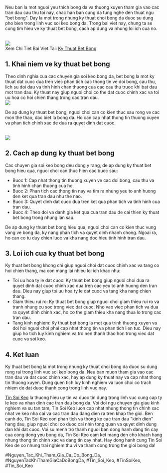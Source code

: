 <p>Neu ban la mot nguoi yeu thich bong da va thuong xuyen tham gia vao cac tran dau cau thu toi nay, chac han ban cung da tung nghe den thuat ngu "bet bong". Day la mot trong nhung ky thuat choi bong da duoc su dung pho bien trong linh vuc soi keo bong da. Trong bai viet nay, chung ta se cung tim hieu ve ky thuat bet bong, cach ap dung va nhung loi ich cua no.</p><br><img src="https://tinsoikeo1.com/wp-content/uploads/2024/06/ky-thuat-bet-bong-la-gi.webp"></br>
Xem Chi Tiet Bai Viet Tai: <a href="https://tinsoikeo1.com/ky-thuat-bet-bong/">Ky Thuat Bet Bong</a><h2>1. Khai niem ve ky thuat bet bong</h2><p>Theo dinh nghia cua cac chuyen gia soi keo bong da, bet bong la mot ky thuat dat cuoc dua tren viec phan tich cac thong tin ve doi bong, cau thu, lich su doi dau va tinh hinh chan thuong cua cac cau thu truoc khi bat dau mot tran dau. Ky thuat nay giup nguoi choi co the dat cuoc chinh xac va toi uu hoa co hoi chien thang trong cac tran dau.<br><img src="https://tinsoikeo1.com/wp-content/uploads/2025/04/2024-debet.png"></br><p>De ap dung ky thuat bet bong, nguoi choi can co kien thuc sau rong ve cac mon the thao, dac biet la bong da. Ho can cap nhat thong tin thuong xuyen va phan tich chinh xac de dua ra quyet dinh dat cuoc.</p><br><img src="https://tinsoikeo1.com/wp-content/uploads/2024/06/sl-home-v1-mb.webp"></br><h2>2. Cach ap dung ky thuat bet bong</h2><p>Cac chuyen gia soi keo bong deu dong y rang, de ap dung ky thuat bet bong hieu qua, nguoi choi can thuc hien cac buoc sau:<ul>
<li><span class="highlight">Buoc 1:</span> Cap nhat thong tin thuong xuyen ve cac doi bong, cau thu va tinh hinh chan thuong cua ho.</li>
<li><span class="highlight">Buoc 2:</span> Phan tich cac thong tin nay va tim ra nhung yeu to anh huong den ket qua tran dau nhu the nao.</li>
<li><span class="highlight">Buoc 3:</span> Quyet dinh dat cuoc dua tren ket qua phan tich va tinh hinh cua tran dau.</li>
<li><span class="highlight">Buoc 4:</span> Theo doi va danh gia ket qua cua tran dau de cai thien ky thuat bet bong trong nhung lan sau.</li>
</ul><p>De ap dung ky thuat bet bong hieu qua, nguoi choi can co kien thuc vung vang ve bong da, ky nang phan tich va quyet dinh nhanh chong. Ngoai ra, ho can co tu duy chien luoc va kha nang doc hieu tinh hinh tran dau.</p><h2>3. Loi ich cua ky thuat bet bong</h2><p>Ky thuat bet bong khong chi giup nguoi choi dat cuoc chinh xac va tang co hoi chien thang, ma con mang lai nhieu loi ich khac nhu:<ul>
<li><span class="highlight">Toi uu hoa ty le dat cuoc:</span> Ky thuat bet bong giup nguoi choi dua ra quyet dinh dat cuoc chinh xac dua tren cac yeu to anh huong den tran dau. Dieu nay giup toi uu hoa ty le dat cuoc va tang kha nang chien thang.</li>
<li><span class="highlight">Giam thieu rui ro:</span> Ky thuat bet bong giup nguoi choi giam thieu rui ro va tranh nhung cu soc trong viec dat cuoc. Nho vao viec phan tich va dua ra quyet dinh chinh xac, ho co the giam thieu kha nang thua lo trong cac tran dau.</li>
<li><span class="highlight">Tang kinh nghiem:</span> Ky thuat bet bong la mot qua trinh thuong xuyen va doi hoi nguoi choi phai cap nhat thong tin va phan tich lien tuc. Dieu nay giup ho tich luy kinh nghiem va tro nen thanh thao hon trong viec dat cuoc va soi keo.</li>
</ul><div class="image">

</div><h2>4. Ket luan</h2><p>Ky thuat bet bong la mot trong nhung ky thuat choi bong da duoc su dung rong rai trong linh vuc soi keo bong da. Neu ban muon tham gia vao cac tran dau va dat cuoc chinh xac, hay ap dung ky thuat nay va cap nhat thong tin thuong xuyen. Dung quen tich luy kinh nghiem va luon choi co trach nhiem de dat duoc thanh cong trong linh vuc nay.</p><p><a href="https://tinsoikeo1.com/">Tin Soi Keo</a> la thuong hieu uy tin va duoc tin dung trong linh vuc cung cap ty le keo va nhan dinh cac tran dau bong da. Voi doi ngu chuyen gia giau kinh nghiem va su tan tam, Tin Soi Keo luon cap nhat nhung thong tin chinh xac nhat ve keo nha cai va cac tran dau dang dien ra tren khap the gioi. Ben canh do, Tin Soi Keo con phan tich va thong ke cac tran dau "kinh dien" hang dau, giup nguoi choi co duoc cai nhin tong quan va quyet dinh dung dan khi dat cuoc. Voi su menh tro thanh nguoi ban dong hanh dang tin cay cua cong dong yeu bong da, Tin Soi Keo cam ket mang den cho khach hang nhung thong tin chinh xac va dang tin cay nhat. Hay dong hanh cung Tin Soi Keo de co nhung trai nghiem thu vi va thanh cong trong the gioi bong da!</p>
#Nguyen_Tac_Khi_Tham_Gia_Ca_Do_Bong_Da, #NguyenTacKhiThamGiaCaDoBongDa, #Tin_Soi_Keo, #TinSoiKeo, #Tin_Soi_Keo
